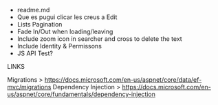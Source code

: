 - readme.md
- Que es pugui clicar les creus a Edit
- Lists Pagination
- Fade In/Out when loading/leaving
- Include zoom icon in searcher and cross to delete the text
- Include Identity & Permissons
- JS API Test?

LINKS

Migrations > https://docs.microsoft.com/en-us/aspnet/core/data/ef-mvc/migrations
Dependency Injection > https://docs.microsoft.com/en-us/aspnet/core/fundamentals/dependency-injection
